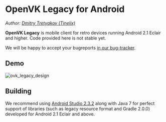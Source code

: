 # OpenVK Legacy for Android
_Author: [Dmitry Tretyakov (Tinelix)](https://github.com/tretdm)_

**OpenVK Legacy** is mobile client for retro devices running Android 2.1 Eclair and higher. Code provided here is not stable yet.

We will be happy to accept your bugreports [in our bug-tracker](https://github.com/openvk/mobile-android-legacy/projects/1).

## Demo
![ovk_legacy_design](https://user-images.githubusercontent.com/76806170/195755893-e8a6c49b-b69c-432d-811f-2c2fb91aeb4f.png)

## Building
We recommend using [Android Studio 2.3.2](https://developer.android.com/studio/archive) along with Java 7 for perfect support of libraries (such as legacy resource format and Gradle 2.0.0) developed for Android 2.1 Eclair and above.

